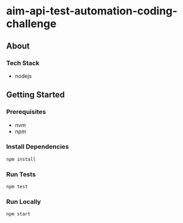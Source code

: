 # aim-api-test-automation-coding-challenge

## About
### Tech Stack
- nodejs
## Getting Started
### Prerequisites
- nvm
- npm
### Install Dependencies
`npm install`
### Run Tests
`npm test`
### Run Locally
`npm start`

